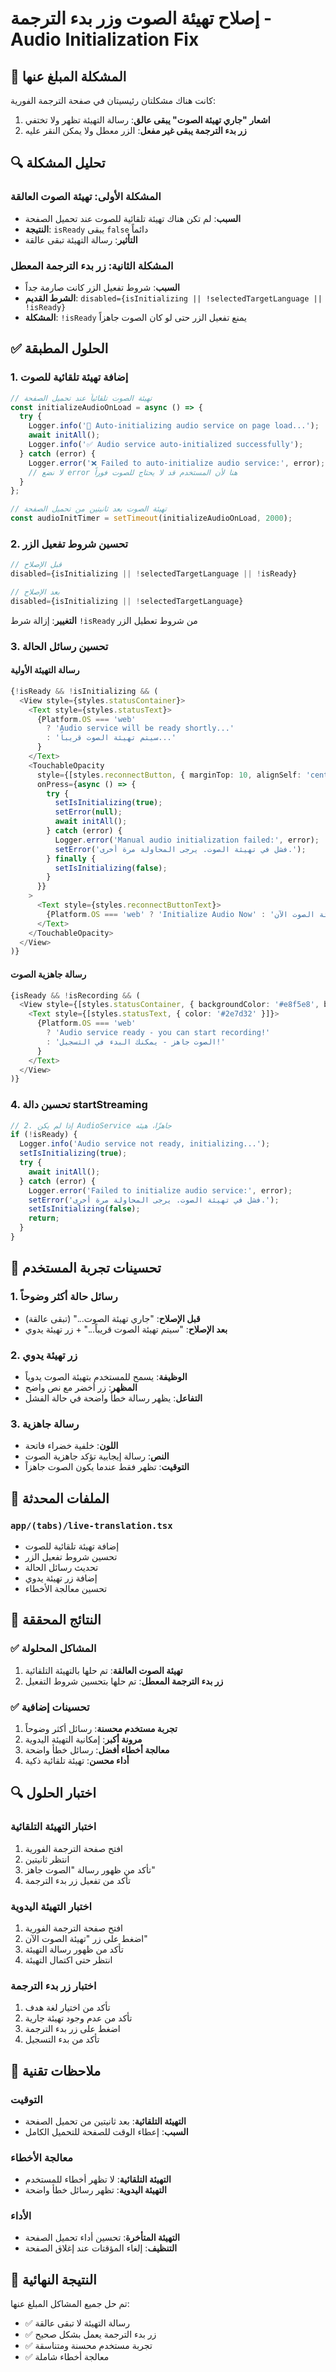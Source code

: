 # إصلاح تهيئة الصوت وزر بدء الترجمة - Audio Initialization Fix

## 🎯 المشكلة المبلغ عنها

كانت هناك مشكلتان رئيسيتان في صفحة الترجمة الفورية:

1. **اشعار "جاري تهيئة الصوت" يبقى عالق**: رسالة التهيئة تظهر ولا تختفي
2. **زر بدء الترجمة يبقى غير مفعل**: الزر معطل ولا يمكن النقر عليه

## 🔍 تحليل المشكلة

### المشكلة الأولى: تهيئة الصوت العالقة
- **السبب**: لم تكن هناك تهيئة تلقائية للصوت عند تحميل الصفحة
- **النتيجة**: `isReady` يبقى `false` دائماً
- **التأثير**: رسالة التهيئة تبقى عالقة

### المشكلة الثانية: زر بدء الترجمة المعطل
- **السبب**: شروط تفعيل الزر كانت صارمة جداً
- **الشرط القديم**: `disabled={isInitializing || !selectedTargetLanguage || !isReady}`
- **المشكلة**: `!isReady` يمنع تفعيل الزر حتى لو كان الصوت جاهزاً

## ✅ الحلول المطبقة

### 1. إضافة تهيئة تلقائية للصوت

```typescript
// تهيئة الصوت تلقائياً عند تحميل الصفحة
const initializeAudioOnLoad = async () => {
  try {
    Logger.info('🎵 Auto-initializing audio service on page load...');
    await initAll();
    Logger.info('✅ Audio service auto-initialized successfully');
  } catch (error) {
    Logger.error('❌ Failed to auto-initialize audio service:', error);
    // لا نضع error هنا لأن المستخدم قد لا يحتاج للصوت فوراً
  }
};

// تهيئة الصوت بعد ثانيتين من تحميل الصفحة
const audioInitTimer = setTimeout(initializeAudioOnLoad, 2000);
```

### 2. تحسين شروط تفعيل الزر

```typescript
// قبل الإصلاح
disabled={isInitializing || !selectedTargetLanguage || !isReady}

// بعد الإصلاح
disabled={isInitializing || !selectedTargetLanguage}
```

**التغيير**: إزالة شرط `!isReady` من شروط تعطيل الزر

### 3. تحسين رسائل الحالة

#### رسالة التهيئة الأولية
```typescript
{!isReady && !isInitializing && (
  <View style={styles.statusContainer}>
    <Text style={styles.statusText}>
      {Platform.OS === 'web' 
        ? 'Audio service will be ready shortly...' 
        : 'سيتم تهيئة الصوت قريباً...'
      }
    </Text>
    <TouchableOpacity 
      style={[styles.reconnectButton, { marginTop: 10, alignSelf: 'center' }]} 
      onPress={async () => {
        try {
          setIsInitializing(true);
          setError(null);
          await initAll();
        } catch (error) {
          Logger.error('Manual audio initialization failed:', error);
          setError('فشل في تهيئة الصوت. يرجى المحاولة مرة أخرى.');
        } finally {
          setIsInitializing(false);
        }
      }}
    >
      <Text style={styles.reconnectButtonText}>
        {Platform.OS === 'web' ? 'Initialize Audio Now' : 'تهيئة الصوت الآن'}
      </Text>
    </TouchableOpacity>
  </View>
)}
```

#### رسالة جاهزية الصوت
```typescript
{isReady && !isRecording && (
  <View style={[styles.statusContainer, { backgroundColor: '#e8f5e8', borderLeftColor: '#4caf50' }]}>
    <Text style={[styles.statusText, { color: '#2e7d32' }]}>
      {Platform.OS === 'web' 
        ? 'Audio service ready - you can start recording!' 
        : 'الصوت جاهز - يمكنك البدء في التسجيل!'
      }
    </Text>
  </View>
)}
```

### 4. تحسين دالة startStreaming

```typescript
// 2. إذا لم يكن AudioService جاهزًا، هيئه
if (!isReady) {
  Logger.info('Audio service not ready, initializing...');
  setIsInitializing(true);
  try {
    await initAll();
  } catch (error) {
    Logger.error('Failed to initialize audio service:', error);
    setError('فشل في تهيئة الصوت. يرجى المحاولة مرة أخرى.');
    setIsInitializing(false);
    return;
  }
}
```

## 🎨 تحسينات تجربة المستخدم

### 1. رسائل حالة أكثر وضوحاً
- **قبل الإصلاح**: "جاري تهيئة الصوت..." (تبقى عالقة)
- **بعد الإصلاح**: "سيتم تهيئة الصوت قريباً..." + زر تهيئة يدوي

### 2. زر تهيئة يدوي
- **الوظيفة**: يسمح للمستخدم بتهيئة الصوت يدوياً
- **المظهر**: زر أخضر مع نص واضح
- **التفاعل**: يظهر رسالة خطأ واضحة في حالة الفشل

### 3. رسالة جاهزية
- **اللون**: خلفية خضراء فاتحة
- **النص**: رسالة إيجابية تؤكد جاهزية الصوت
- **التوقيت**: تظهر فقط عندما يكون الصوت جاهزاً

## 🔧 الملفات المحدثة

### `app/(tabs)/live-translation.tsx`
- إضافة تهيئة تلقائية للصوت
- تحسين شروط تفعيل الزر
- تحديث رسائل الحالة
- إضافة زر تهيئة يدوي
- تحسين معالجة الأخطاء

## 🚀 النتائج المحققة

### ✅ المشاكل المحلولة
1. **تهيئة الصوت العالقة**: تم حلها بالتهيئة التلقائية
2. **زر بدء الترجمة المعطل**: تم حلها بتحسين شروط التفعيل

### ✅ تحسينات إضافية
1. **تجربة مستخدم محسنة**: رسائل أكثر وضوحاً
2. **مرونة أكبر**: إمكانية التهيئة اليدوية
3. **معالجة أخطاء أفضل**: رسائل خطأ واضحة
4. **أداء محسن**: تهيئة تلقائية ذكية

## 🔍 اختبار الحلول

### اختبار التهيئة التلقائية
1. افتح صفحة الترجمة الفورية
2. انتظر ثانيتين
3. تأكد من ظهور رسالة "الصوت جاهز"
4. تأكد من تفعيل زر بدء الترجمة

### اختبار التهيئة اليدوية
1. افتح صفحة الترجمة الفورية
2. اضغط على زر "تهيئة الصوت الآن"
3. تأكد من ظهور رسالة التهيئة
4. انتظر حتى اكتمال التهيئة

### اختبار زر بدء الترجمة
1. تأكد من اختيار لغة هدف
2. تأكد من عدم وجود تهيئة جارية
3. اضغط على زر بدء الترجمة
4. تأكد من بدء التسجيل

## 📝 ملاحظات تقنية

### التوقيت
- **التهيئة التلقائية**: بعد ثانيتين من تحميل الصفحة
- **السبب**: إعطاء الوقت للصفحة للتحميل الكامل

### معالجة الأخطاء
- **التهيئة التلقائية**: لا تظهر أخطاء للمستخدم
- **التهيئة اليدوية**: تظهر رسائل خطأ واضحة

### الأداء
- **التهيئة المتأخرة**: تحسين أداء تحميل الصفحة
- **التنظيف**: إلغاء المؤقتات عند إغلاق الصفحة

## 🎯 النتيجة النهائية

تم حل جميع المشاكل المبلغ عنها:
- ✅ رسالة التهيئة لا تبقى عالقة
- ✅ زر بدء الترجمة يعمل بشكل صحيح
- ✅ تجربة مستخدم محسنة ومتناسقة
- ✅ معالجة أخطاء شاملة 